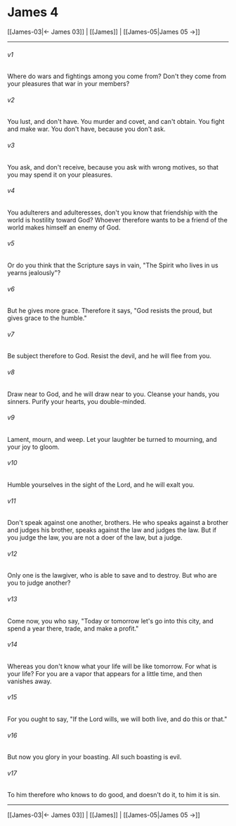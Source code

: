 # James 4

[[James-03|← James 03]] | [[James]] | [[James-05|James 05 →]]
***



###### v1 
Where do wars and fightings among you come from? Don't they come from your pleasures that war in your members? 

###### v2 
You lust, and don't have. You murder and covet, and can't obtain. You fight and make war. You don't have, because you don't ask. 

###### v3 
You ask, and don't receive, because you ask with wrong motives, so that you may spend it on your pleasures. 

###### v4 
You adulterers and adulteresses, don't you know that friendship with the world is hostility toward God? Whoever therefore wants to be a friend of the world makes himself an enemy of God. 

###### v5 
Or do you think that the Scripture says in vain, "The Spirit who lives in us yearns jealously"? 

###### v6 
But he gives more grace. Therefore it says, "God resists the proud, but gives grace to the humble." 

###### v7 
Be subject therefore to God. Resist the devil, and he will flee from you. 

###### v8 
Draw near to God, and he will draw near to you. Cleanse your hands, you sinners. Purify your hearts, you double-minded. 

###### v9 
Lament, mourn, and weep. Let your laughter be turned to mourning, and your joy to gloom. 

###### v10 
Humble yourselves in the sight of the Lord, and he will exalt you. 

###### v11 
Don't speak against one another, brothers. He who speaks against a brother and judges his brother, speaks against the law and judges the law. But if you judge the law, you are not a doer of the law, but a judge. 

###### v12 
Only one is the lawgiver, who is able to save and to destroy. But who are you to judge another? 

###### v13 
Come now, you who say, "Today or tomorrow let's go into this city, and spend a year there, trade, and make a profit." 

###### v14 
Whereas you don't know what your life will be like tomorrow. For what is your life? For you are a vapor that appears for a little time, and then vanishes away. 

###### v15 
For you ought to say, "If the Lord wills, we will both live, and do this or that." 

###### v16 
But now you glory in your boasting. All such boasting is evil. 

###### v17 
To him therefore who knows to do good, and doesn't do it, to him it is sin.

***
[[James-03|← James 03]] | [[James]] | [[James-05|James 05 →]]
